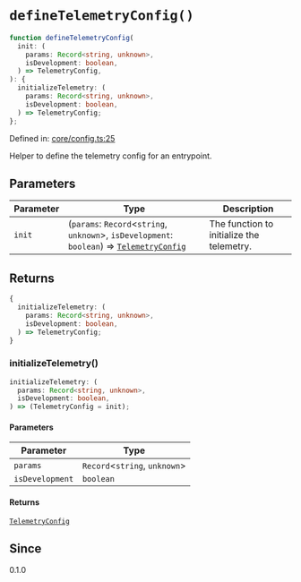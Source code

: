 # `defineTelemetryConfig()`

```ts
function defineTelemetryConfig(
  init: (
    params: Record<string, unknown>,
    isDevelopment: boolean,
  ) => TelemetryConfig,
): {
  initializeTelemetry: (
    params: Record<string, unknown>,
    isDevelopment: boolean,
  ) => TelemetryConfig;
};
```

Defined in: [core/config.ts:25](https://github.com/adobe/aio-lib-telemetry/blob/b7459bc16d246bc755238cf4edba48b0006bfd42/source/core/config.ts#L25)

Helper to define the telemetry config for an entrypoint.

## Parameters

| Parameter | Type                                                                                                                             | Description                               |
| --------- | -------------------------------------------------------------------------------------------------------------------------------- | ----------------------------------------- |
| `init`    | (`params`: `Record`\<`string`, `unknown`\>, `isDevelopment`: `boolean`) => [`TelemetryConfig`](../interfaces/TelemetryConfig.md) | The function to initialize the telemetry. |

## Returns

```ts
{
  initializeTelemetry: (
    params: Record<string, unknown>,
    isDevelopment: boolean,
  ) => TelemetryConfig;
}
```

### initializeTelemetry()

```ts
initializeTelemetry: (
  params: Record<string, unknown>,
  isDevelopment: boolean,
) => (TelemetryConfig = init);
```

#### Parameters

| Parameter       | Type                            |
| --------------- | ------------------------------- |
| `params`        | `Record`\<`string`, `unknown`\> |
| `isDevelopment` | `boolean`                       |

#### Returns

[`TelemetryConfig`](../interfaces/TelemetryConfig.md)

## Since

0.1.0
